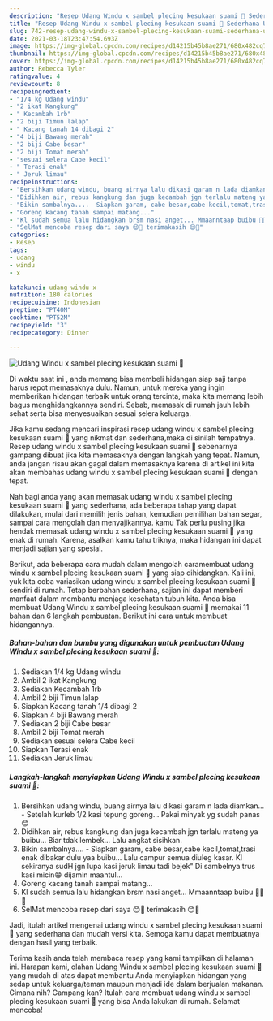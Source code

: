 ```yaml
---
description: "Resep Udang Windu x sambel plecing kesukaan suami 🥰 Sederhana Untuk Jualan"
title: "Resep Udang Windu x sambel plecing kesukaan suami 🥰 Sederhana Untuk Jualan"
slug: 742-resep-udang-windu-x-sambel-plecing-kesukaan-suami-sederhana-untuk-jualan
date: 2021-03-18T23:47:54.693Z
image: https://img-global.cpcdn.com/recipes/d14215b45b8ae271/680x482cq70/udang-windu-x-sambel-plecing-kesukaan-suami-🥰-foto-resep-utama.jpg
thumbnail: https://img-global.cpcdn.com/recipes/d14215b45b8ae271/680x482cq70/udang-windu-x-sambel-plecing-kesukaan-suami-🥰-foto-resep-utama.jpg
cover: https://img-global.cpcdn.com/recipes/d14215b45b8ae271/680x482cq70/udang-windu-x-sambel-plecing-kesukaan-suami-🥰-foto-resep-utama.jpg
author: Rebecca Tyler
ratingvalue: 4
reviewcount: 8
recipeingredient:
- "1/4 kg Udang windu"
- "2 ikat Kangkung"
- " Kecambah 1rb"
- "2 biji Timun lalap"
- " Kacang tanah 14 dibagi 2"
- "4 biji Bawang merah"
- "2 biji Cabe besar"
- "2 biji Tomat merah"
- "sesuai selera Cabe kecil"
- " Terasi enak"
- " Jeruk limau"
recipeinstructions:
- "Bersihkan udang windu, buang airnya lalu dikasi garam n lada diamkan... Setelah kurleb 1/2 kasi tepung goreng... Pakai minyak yg sudah panas 😊"
- "Didihkan air, rebus kangkung dan juga kecambah jgn terlalu mateng ya buibu... Biar tdak lembek... Lalu angkat sisihkan."
- "Bikin sambalnya....  Siapkan garam, cabe besar,cabe kecil,tomat,trasi enak dibakar dulu yaa buibu... Lalu campur semua diuleg kasar. Kl sekiranya sudH jgn lupa kasi jeruk limau tadi bejek&#34; Di sambelnya trus kasi micin😁 dijamin maantul..."
- "Goreng kacang tanah sampai matang..."
- "Kl sudah semua lalu hidangkan brsm nasi anget... Mmaanntaap buibu 🤤🤤🤭"
- "SelMat mencoba resep dari saya 😊🙏 terimakasih 😊🥰"
categories:
- Resep
tags:
- udang
- windu
- x

katakunci: udang windu x 
nutrition: 180 calories
recipecuisine: Indonesian
preptime: "PT40M"
cooktime: "PT52M"
recipeyield: "3"
recipecategory: Dinner

---
```



![Udang Windu x sambel plecing kesukaan suami 🥰](https://img-global.cpcdn.com/recipes/d14215b45b8ae271/680x482cq70/udang-windu-x-sambel-plecing-kesukaan-suami-🥰-foto-resep-utama.jpg)

Di waktu  saat ini , anda memang bisa membeli hidangan siap saji tanpa harus repot memasaknya dulu. Namun, untuk mereka yang ingin memberikan hidangan terbaik untuk orang tercinta, maka kita memang lebih bagus menghidangkannya sendiri. Sebab, memasak di rumah jauh lebih sehat serta bisa menyesuaikan sesuai selera keluarga.

Jika kamu sedang mencari inspirasi resep udang windu x sambel plecing kesukaan suami 🥰 yang nikmat dan sederhana,maka di sinilah tempatnya. Resep udang windu x sambel plecing kesukaan suami 🥰  sebenarnya gampang dibuat jika kita memasaknya dengan langkah yang tepat. Namun, anda jangan risau akan gagal dalam memasaknya 
karena di artikel ini kita akan membahas udang windu x sambel plecing kesukaan suami 🥰 dengan tepat.  



Nah bagi anda yang akan memasak udang windu x sambel plecing kesukaan suami 🥰 yang sederhana, ada beberapa tahap yang dapat dilakukan, mulai dari memilih jenis bahan, kemudian pemilihan bahan segar, sampai cara mengolah dan menyajikannya. kamu Tak perlu pusing jika hendak memasak udang windu x sambel plecing kesukaan suami 🥰 yang enak di rumah. Karena, asalkan kamu  tahu triknya, maka hidangan ini dapat menjadi sajian yang spesial.

Berikut, ada beberapa cara mudah dalam mengolah caramembuat udang windu x sambel plecing kesukaan suami 🥰 yang siap dihidangkan. Kali ini, yuk kita coba variasikan udang windu x sambel plecing kesukaan suami 🥰 sendiri di rumah. Tetap berbahan sederhana, sajian ini dapat memberi manfaat dalam membantu menjaga kesehatan tubuh kita. Anda bisa membuat Udang Windu x sambel plecing kesukaan suami 🥰 memakai 11 bahan dan 6 langkah pembuatan. Berikut ini cara untuk membuat hidangannya.

<!--inarticleads1-->

##### Bahan-bahan dan bumbu yang digunakan untuk pembuatan Udang Windu x sambel plecing kesukaan suami 🥰:

1. Sediakan 1/4 kg Udang windu
1. Ambil 2 ikat Kangkung
1. Sediakan  Kecambah 1rb
1. Ambil 2 biji Timun lalap
1. Siapkan  Kacang tanah 1/4 dibagi 2
1. Siapkan 4 biji Bawang merah
1. Sediakan 2 biji Cabe besar
1. Ambil 2 biji Tomat merah
1. Sediakan sesuai selera Cabe kecil
1. Siapkan  Terasi enak
1. Sediakan  Jeruk limau




<!--inarticleads2-->

##### Langkah-langkah menyiapkan Udang Windu x sambel plecing kesukaan suami 🥰:

1. Bersihkan udang windu, buang airnya lalu dikasi garam n lada diamkan... - Setelah kurleb 1/2 kasi tepung goreng... Pakai minyak yg sudah panas 😊
1. Didihkan air, rebus kangkung dan juga kecambah jgn terlalu mateng ya buibu... Biar tdak lembek... Lalu angkat sisihkan.
1. Bikin sambalnya....  - Siapkan garam, cabe besar,cabe kecil,tomat,trasi enak dibakar dulu yaa buibu... Lalu campur semua diuleg kasar. Kl sekiranya sudH jgn lupa kasi jeruk limau tadi bejek&#34; Di sambelnya trus kasi micin😁 dijamin maantul...
1. Goreng kacang tanah sampai matang...
1. Kl sudah semua lalu hidangkan brsm nasi anget... Mmaanntaap buibu 🤤🤤🤭
1. SelMat mencoba resep dari saya 😊🙏 terimakasih 😊🥰




Jadi, itulah artikel mengenai  udang windu x sambel plecing kesukaan suami 🥰  yang sederhana dan mudah versi kita. Semoga kamu dapat membuatnya dengan hasil yang terbaik. 

Terima kasih anda telah membaca resep yang kami tampilkan di halaman ini. Harapan kami, olahan  Udang Windu x sambel plecing kesukaan suami 🥰 yang mudah di atas dapat membantu Anda menyiapkan hidangan yang sedap untuk keluarga/teman maupun menjadi ide dalam berjualan makanan. Gimana nih? Gampang kan? Itulah cara membuat udang windu x sambel plecing kesukaan suami 🥰 yang bisa Anda lakukan di rumah. Selamat mencoba!

